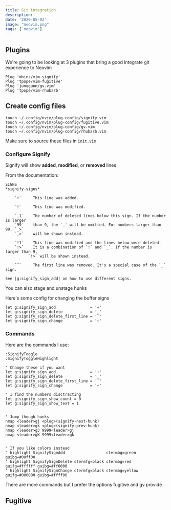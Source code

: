 ```yaml
---
title: Git integration
description: 
date: '2020-05-02'
image: "neovim.png"
tags: ['neovim']
---
```


## Plugins

We're going to be looking at 3 plugins that bring a good integrate git experience to Neovim

```
Plug 'mhinz/vim-signify'
Plug 'tpope/vim-fugitive'
Plug 'junegunn/gv.vim'
Plug 'tpope/vim-rhubarb'
```

## Create config files

```
touch ~/.config/nvim/plug-config/signify.vim
touch ~/.config/nvim/plug-config/fugitive.vim
touch ~/.config/nvim/plug-config/gv.vim
touch ~/.config/nvim/plug-config/rhubarb.vim
```

Make sure to source these files in `init.vim`

### Configure Signify

Signify will show **added**, **modified**, or **removed** lines

From the documentation:

```
SIGNS                                                            *signify-signs*

    `+`     This line was added.

    `!`     This line was modified.

    `_1`    The number of deleted lines below this sign. If the number is larger
    `99`    than 9, the `_` will be omitted. For numbers larger than 99, `_>`
    `_>`    will be shown instead.

    `!1`    This line was modified and the lines below were deleted.
    `!>`    It is a combination of `!` and `_`. If the number is larger than 9,
          `!>` will be shown instead.

    `‾`     The first line was removed. It's a special case of the `_` sign.

See |g:signify_sign_add| on how to use different signs.
```


You can also stage and unstage hunks

Here's some config for changing the buffer signs

```
let g:signify_sign_add               = '+'
let g:signify_sign_delete            = '_'
let g:signify_sign_delete_first_line = '‾'
let g:signify_sign_change            = '~'
```

### Commands

Here are the commands I use:

```
:SignifyToggle
:SignifyToggleHighlight
```

```
" Change these if you want
let g:signify_sign_add               = '+'
let g:signify_sign_delete            = '_'
let g:signify_sign_delete_first_line = '‾'
let g:signify_sign_change            = '~'

" I find the numbers disctracting
let g:signify_sign_show_count = 0
let g:signify_sign_show_text = 1


" Jump though hunks
nmap <leader>gj <plug>(signify-next-hunk)
nmap <leader>gk <plug>(signify-prev-hunk)
nmap <leader>gJ 9999<leader>gj
nmap <leader>gK 9999<leader>gk


" If you like colors instead
" highlight SignifySignAdd                  ctermbg=green                guibg=#00ff00
" highlight SignifySignDelete ctermfg=black ctermbg=red    guifg=#ffffff guibg=#ff0000
" highlight SignifySignChange ctermfg=black ctermbg=yellow guifg=#000000 guibg=#ffff00
```


There are more commands but I prefer the options fugitive and gv provide

## Fugitive 


